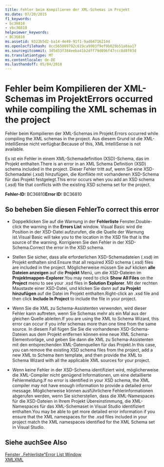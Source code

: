 ```yaml
---
title: Fehler beim Kompilieren der XML-Schemas im Projekt
ms.date: 07/20/2015
f1_keywords:
- bc36810
- vbc36810
helpviewer_keywords:
- BC36810
ms.assetid: 9323b5d2-ba14-4e49-91f1-9ad647162144
ms.openlocfilehash: 0cc565809792c619ca9903f9ef9b029b51a8aa17
ms.sourcegitcommit: 3d5d33f384eeba41b2dff79d096f47ccc8d8f03d
ms.translationtype: MT
ms.contentlocale: de-DE
ms.lasthandoff: 05/04/2018
---
```

# <a name="errors-occurred-while-compiling-the-xml-schemas-in-the-project"></a><span data-ttu-id="24a5a-102">Fehler beim Kompilieren der XML-Schemas im Projekt</span><span class="sxs-lookup"><span data-stu-id="24a5a-102">Errors occurred while compiling the XML schemas in the project</span></span>
<span data-ttu-id="24a5a-103">Fehler beim Kompilieren der XML-Schemas im Projekt.</span><span class="sxs-lookup"><span data-stu-id="24a5a-103">Errors occurred while compiling the XML schemas in the project.</span></span> <span data-ttu-id="24a5a-104">Aus diesem Grund ist die XML-IntelliSense nicht verfügbar.</span><span class="sxs-lookup"><span data-stu-id="24a5a-104">Because of this, XML IntelliSense is not available.</span></span>  
  
 <span data-ttu-id="24a5a-105">Es ist ein Fehler in einem XML-Schemadefinition (XSD)-Schema, das im Projekt enthalten.</span><span class="sxs-lookup"><span data-stu-id="24a5a-105">There is an error in an XML Schema Definition (XSD) schema included in the project.</span></span> <span data-ttu-id="24a5a-106">Dieser Fehler tritt auf, wenn Sie eine XSD-Schemadatei (.xsd) hinzufügen, die Konflikte mit vorhandenen XSD-Schema für das Projekt festgelegt.</span><span class="sxs-lookup"><span data-stu-id="24a5a-106">This error occurs when you add an XSD schema (.xsd) file that conflicts with the existing XSD schema set for the project.</span></span>  
  
 <span data-ttu-id="24a5a-107">**Fehler-ID:** BC36810</span><span class="sxs-lookup"><span data-stu-id="24a5a-107">**Error ID:** BC36810</span></span>  
  
## <a name="to-correct-this-error"></a><span data-ttu-id="24a5a-108">So beheben Sie diesen Fehler</span><span class="sxs-lookup"><span data-stu-id="24a5a-108">To correct this error</span></span>  
  
-   <span data-ttu-id="24a5a-109">Doppelklicken Sie auf die Warnung in der **Fehlerliste** Fenster.</span><span class="sxs-lookup"><span data-stu-id="24a5a-109">Double-click the warning in the **Errors List** window.</span></span> <span data-ttu-id="24a5a-110">Visual Basic wird die Position in der XSD-Datei aufzurufen, die die Quelle der Warnung ist.</span><span class="sxs-lookup"><span data-stu-id="24a5a-110">Visual Basic will take you to the location in the XSD file that is the source of the warning.</span></span> <span data-ttu-id="24a5a-111">Korrigieren Sie den Fehler in der XSD-Schema.</span><span class="sxs-lookup"><span data-stu-id="24a5a-111">Correct the error in the XSD schema.</span></span>  
  
-   <span data-ttu-id="24a5a-112">Stellen Sie sicher, dass alle erforderlichen XSD-Schemadateien (.xsd) im Projekt enthalten sind.</span><span class="sxs-lookup"><span data-stu-id="24a5a-112">Ensure that all required XSD schema (.xsd) files are included in the project.</span></span> <span data-ttu-id="24a5a-113">Möglicherweise müssen Sie auf klicken **alle Dateien anzeigen** auf die **Projekt** Menü, um die XSD-Dateien im **Projektmappen-Explorer**.</span><span class="sxs-lookup"><span data-stu-id="24a5a-113">You may need to click **Show All Files** on the **Project** menu to see your .xsd files in **Solution Explorer**.</span></span> <span data-ttu-id="24a5a-114">Mit der rechten Maustaste einer XSD-Datei, und klicken Sie dann auf **zu Projekt hinzufügen** auf die Datei im Projekt enthalten.</span><span class="sxs-lookup"><span data-stu-id="24a5a-114">Right-click an .xsd file and then click **Include In Project** to include the file in your project.</span></span>  
  
-   <span data-ttu-id="24a5a-115">Wenn Sie die XML zu Schema-Assistenten verwenden, wird dieser Fehler kann auftreten, wenn Sie Schemas mehr als ein Mal aus der gleichen Quelle ableiten.</span><span class="sxs-lookup"><span data-stu-id="24a5a-115">If you are using the XML to Schema Wizard, this error can occur if you infer schemas more than one time from the same source.</span></span> <span data-ttu-id="24a5a-116">In diesem Fall fügen Sie Sie die vorhandenen XSD-Schema-Dateien aus dem Projekt entfernen können eine neue XML Schema-Elementvorlage, und geben Sie dann die XML zu Schema-Assistenten mit den entsprechenden XML-Datenquellen für das Projekt.</span><span class="sxs-lookup"><span data-stu-id="24a5a-116">In this case, you can remove the existing XSD schema files from the project, add a new XML to Schema item template, and then provide the XML to Schema Wizard with all the applicable XML sources for your project.</span></span>  
  
-   <span data-ttu-id="24a5a-117">Wenn keine Fehler in der XSD-Schema identifiziert wird, möglicherweise die XML-Compiler nicht genügend Informationen, um eine detaillierte Fehlermeldung.</span><span class="sxs-lookup"><span data-stu-id="24a5a-117">If no error is identified in your XSD schema, the XML compiler may not have enough information to provide a detailed error message.</span></span> <span data-ttu-id="24a5a-118">Möglicherweise können ausführlichere Fehlerinformationen abgerufen werden, wenn Sie sicherstellen, dass die XML-Namespaces für die XSD-Dateien in Ihrem Projekt Übereinstimmung, die XML-Namespaces für das XML-Schemaset in Visual Studio identifiziert enthalten.</span><span class="sxs-lookup"><span data-stu-id="24a5a-118">You may be able to get more detailed error information if you ensure that the XML namespaces for the .xsd files included in your project match the XML namespaces identified for the XML Schema set in Visual Studio.</span></span>  
  
## <a name="see-also"></a><span data-ttu-id="24a5a-119">Siehe auch</span><span class="sxs-lookup"><span data-stu-id="24a5a-119">See Also</span></span>  
 [<span data-ttu-id="24a5a-120">Fenster „Fehlerliste“</span><span class="sxs-lookup"><span data-stu-id="24a5a-120">Error List Window</span></span>](/visualstudio/ide/reference/error-list-window)  
 [<span data-ttu-id="24a5a-121">XML</span><span class="sxs-lookup"><span data-stu-id="24a5a-121">XML</span></span>](../../../visual-basic/programming-guide/language-features/xml/index.md)
